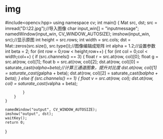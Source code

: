 # img
#include<opencv.hpp>
using namespace cv;
int main()
{
	Mat src, dst;
	src = imread("D:\\22.jpg");//导入图像
	char input_win[] = "inputmessage";
	namedWindow(input_win, CV_WINDOW_AUTOSIZE);
	imshow(input_win, src);//显示原图
	int height = src.rows;
	int width = src.cols;
	dst = Mat::zeros(src.size(), src.type());//图像编辑成矩阵
	int alpha = 1.2;//设置参数
	int beta = 2;
	for (int row = 0;row < height;row++) {
		for (int col = 0;col < width;col++) {
			if (src.channels() == 3) {
				float r = src.at<Vec3b>(row, col)[0];
				float g = src.at<Vec3b>(row, col)[1];
				float b = src.at<Vec3b>(row, col)[2];
				dst.at<Vec3b>(row, col)[0] = saturate_cast<uchar>(r*alpha+beta);//计算三通道图象，提升对比度
				dst.at<Vec3b>(row, col)[1] = saturate_cast<uchar>(g*alpha + beta);
				dst.at<Vec3b>(row, col)[2] = saturate_cast<uchar>(b*alpha + beta);
			}
			else if (src.channels() == 1)
			{
				float v = src.at<uchar>(row, col);
				dst.at<Vec3b>(row, col) = saturate_cast<uchar>(v*alpha + beta);

			}
		}
	}

	namedWindow("output", CV_WINDOW_AUTOSIZE);
	imshow("output", dst);
	waitKey();
	return 0;
}
